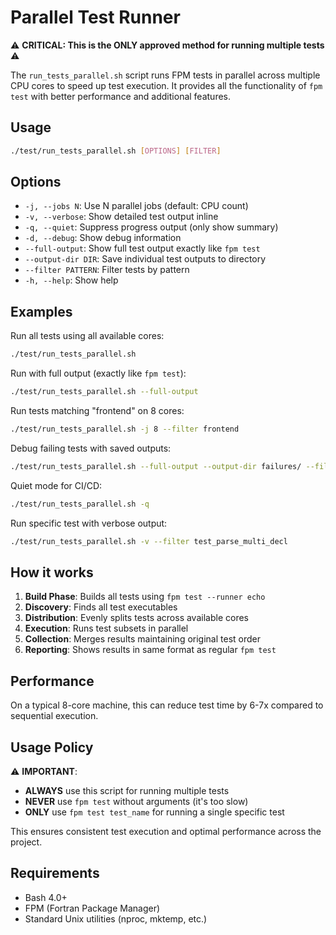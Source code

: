 # Parallel Test Runner

⚠️ **CRITICAL: This is the ONLY approved method for running multiple tests** ⚠️

The `run_tests_parallel.sh` script runs FPM tests in parallel across multiple CPU cores to speed up test execution. It provides all the functionality of `fpm test` with better performance and additional features.

## Usage

```bash
./test/run_tests_parallel.sh [OPTIONS] [FILTER]
```

## Options

- `-j, --jobs N`: Use N parallel jobs (default: CPU count)
- `-v, --verbose`: Show detailed test output inline
- `-q, --quiet`: Suppress progress output (only show summary)
- `-d, --debug`: Show debug information
- `--full-output`: Show full test output exactly like `fpm test`
- `--output-dir DIR`: Save individual test outputs to directory
- `--filter PATTERN`: Filter tests by pattern
- `-h, --help`: Show help

## Examples

Run all tests using all available cores:
```bash
./test/run_tests_parallel.sh
```

Run with full output (exactly like `fpm test`):
```bash
./test/run_tests_parallel.sh --full-output
```

Run tests matching "frontend" on 8 cores:
```bash
./test/run_tests_parallel.sh -j 8 --filter frontend
```

Debug failing tests with saved outputs:
```bash
./test/run_tests_parallel.sh --full-output --output-dir failures/ --filter "failing_test"
```

Quiet mode for CI/CD:
```bash
./test/run_tests_parallel.sh -q
```

Run specific test with verbose output:
```bash
./test/run_tests_parallel.sh -v --filter test_parse_multi_decl
```

## How it works

1. **Build Phase**: Builds all tests using `fpm test --runner echo`
2. **Discovery**: Finds all test executables
3. **Distribution**: Evenly splits tests across available cores
4. **Execution**: Runs test subsets in parallel
5. **Collection**: Merges results maintaining original test order
6. **Reporting**: Shows results in same format as regular `fpm test`

## Performance

On a typical 8-core machine, this can reduce test time by 6-7x compared to sequential execution.

## Usage Policy

⚠️ **IMPORTANT**:
- **ALWAYS** use this script for running multiple tests
- **NEVER** use `fpm test` without arguments (it's too slow)
- **ONLY** use `fpm test test_name` for running a single specific test

This ensures consistent test execution and optimal performance across the project.

## Requirements

- Bash 4.0+
- FPM (Fortran Package Manager)
- Standard Unix utilities (nproc, mktemp, etc.)
